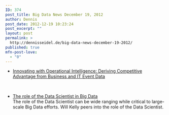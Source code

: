 ```yaml
---
ID: 374
post_title: Big Data News December 19, 2012
author: Dennis
post_date: 2012-12-19 10:23:24
post_excerpt: ""
layout: post
permalink: >
  http://dennisseidel.de/big-data-news-december-19-2012/
published: true
mfn-post-love:
  - "0"
---
```

<ul class="scrd_digest">
<li><a href="http://feedproxy.google.com/~r/ibm-big-data-hub/~3/a35IftU9UT4/innovating-operational-intelligence-deriving-competitive-advantage-business-and-it-event" rel="external">Innovating with Operational Intelligence: Deriving Competitive Advantage from Business and IT Event Data</a>
<div><div><div><div><p> </p></div></div></div><img src="http://feeds.feedburner.com/~r/ibm-big-data-hub/~4/a35IftU9UT4" height="1" width="1" /></div>
</li>
<li><a href="http://www.techrepublic.com/blog/big-data-analytics/the-role-of-the-data-scientist-in-big-data/307" rel="external">The role of the Data Scientist in Big Data</a>
<div>The role of the Data Scientist can be wide ranging while critical to large-scale Big Data efforts. Will Kelly peers into the role of the Data Scientist.</div>
</li>
</ul>